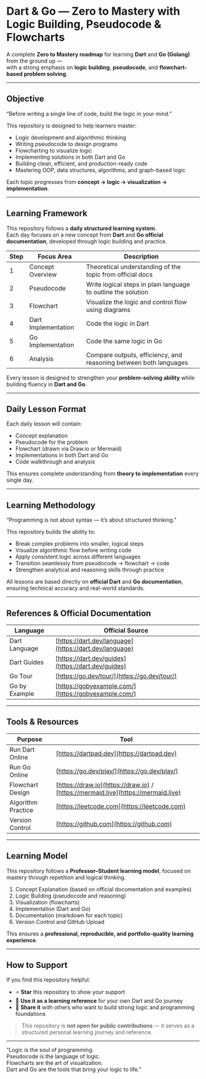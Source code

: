 # Dart & Go — Zero to Mastery with Logic Building, Pseudocode & Flowcharts

A complete **Zero to Mastery roadmap** for learning **Dart** and **Go (Golang)** from the ground up —  
with a strong emphasis on **logic building**, **pseudocode**, and **flowchart-based problem solving**.

---

## Objective

“Before writing a single line of code, build the logic in your mind.”

This repository is designed to help learners master:
- Logic development and algorithmic thinking  
- Writing pseudocode to design programs  
- Flowcharting to visualize logic  
- Implementing solutions in both Dart and Go  
- Building clean, efficient, and production-ready code  
- Mastering OOP, data structures, algorithms, and graph-based logic  

Each topic progresses from **concept → logic → visualization → implementation**.

---

## Learning Framework

This repository follows a **daily structured learning system**.  
Each day focuses on a new concept from **Dart** and **Go official documentation**, developed through logic building and practice.

| Step | Focus Area | Description |
|------|-------------|--------------|
| 1 | Concept Overview | Theoretical understanding of the topic from official docs |
| 2 | Pseudocode | Write logical steps in plain language to outline the solution |
| 3 | Flowchart | Visualize the logic and control flow using diagrams |
| 4 | Dart Implementation | Code the logic in Dart |
| 5 | Go Implementation | Code the same logic in Go |
| 6 | Analysis | Compare outputs, efficiency, and reasoning between both languages |

Every lesson is designed to strengthen your **problem-solving ability** while building fluency in **Dart and Go**.

---

## Daily Lesson Format

Each daily lesson will contain:
- Concept explanation  
- Pseudocode for the problem  
- Flowchart (drawn via Draw.io or Mermaid)  
- Implementations in both Dart and Go  
- Code walkthrough and analysis  

This ensures complete understanding from **theory to implementation** every single day.

---

## Learning Methodology

“Programming is not about syntax — it’s about structured thinking.”

This repository builds the ability to:
- Break complex problems into smaller, logical steps  
- Visualize algorithmic flow before writing code  
- Apply consistent logic across different languages  
- Transition seamlessly from pseudocode → flowchart → code  
- Strengthen analytical and reasoning skills through practice  

All lessons are based directly on **official Dart** and **Go documentation**, ensuring technical accuracy and real-world standards.

---

## References & Official Documentation

| Language | Official Source |
|-----------|------------------|
| Dart Language | [https://dart.dev/language](https://dart.dev/language) |
| Dart Guides | [https://dart.dev/guides](https://dart.dev/guides) |
| Go Tour | [https://go.dev/tour/](https://go.dev/tour/) |
| Go by Example | [https://gobyexample.com/](https://gobyexample.com/) |

---

## Tools & Resources

| Purpose | Tool |
|----------|------|
| Run Dart Online | [https://dartpad.dev](https://dartpad.dev) |
| Run Go Online | [https://go.dev/play/](https://go.dev/play/) |
| Flowchart Design | [https://draw.io](https://draw.io) / [https://mermaid.live](https://mermaid.live) |
| Algorithm Practice | [https://leetcode.com](https://leetcode.com) |
| Version Control | [https://github.com](https://github.com) |

---

## Learning Model

This repository follows a **Professor–Student learning model**, focused on mastery through repetition and logical thinking.

1. Concept Explanation (based on official documentation and examples)  
2. Logic Building (pseudocode and reasoning)  
3. Visualization (flowcharts)  
4. Implementation (Dart and Go)  
5. Documentation (markdown for each topic)  
6. Version Control and GitHub Upload  

This ensures a **professional, reproducible, and portfolio-quality learning experience**.

---

## How to Support

If you find this repository helpful:
- ⭐ **Star** this repository to show your support  
- 🧠 **Use it as a learning reference** for your own Dart and Go journey  
- 💬 **Share it** with others who want to build strong logic and programming foundations  

> This repository is **not open for public contributions** — it serves as a structured personal learning journey and reference.

---

“Logic is the soul of programming.  
Pseudocode is the language of logic.  
Flowcharts are the art of visualization.  
Dart and Go are the tools that bring your logic to life.”
